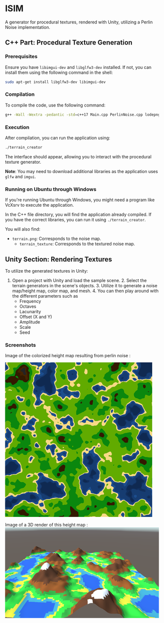 # ISIM
A generator for procedural textures, rendered with Unity, utilizing a Perlin Noise implementation.

## C++ Part: Procedural Texture Generation

### Prerequisites
Ensure you have `libimgui-dev` and `libglfw3-dev` installed. If not, you can install them using the following command in the shell:

```bash
sudo apt-get install libglfw3-dev libimgui-dev
```

### Compilation
To compile the code, use the following command:

```bash
g++ -Wall -Wextra -pedantic -std=c++17 Main.cpp PerlinNoise.cpp lodepng.cpp -o terrain_creator -limgui -lstb -lX11 -lglfw -lGL
```

### Execution
After compilation, you can run the application using:

```bash
./terrain_creator
```
The interface should appear, allowing you to interact with the procedural texture generator.

**Note**: You may need to download additional libraries as the application uses `glfw` and `imgui`.

### Running on Ubuntu through Windows
If you're running Ubuntu through Windows, you might need a program like VcXsrv to execute the application.

In the C++ file directory, you will find the application already compiled. If you have the correct libraries, you can run it using `./terrain_creator`.

You will also find:
- `terrain.png`: Corresponds to the noise map.
  - `terrain_texture`: Corresponds to the textured noise map.

## Unity Section: Rendering Textures

To utilize the generated textures in Unity:
1. Open a project with Unity and load the sample scene.
   2. Select the terrain generators in the scene's objects.
   3. Utilize it to generate a noise map/height map, color map, and mesh.
   4. You can then play around with the different parameters such as
      - Frequency​
      - Octaves
      - Lacunarity
      - Offset (X and Y)
      - Amplitude
      - Scale
      - Seed
     
### Screenshots

Image of the colorized height map resulting from perlin noise :

![Color Map](color_map.png)

Image of a 3D render of this height map :
![3D Mesh](mesh_map.png)

